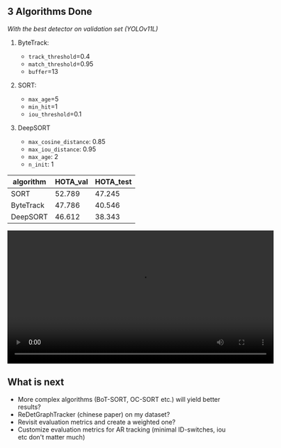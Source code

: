<h2>3 Algorithms Done</h2>

*With the best detector on validation set (YOLOv11L)*

1. ByteTrack:
    - `track_threshold`=0.4
    - `match_threshold`=0.95
    - `buffer`=13

2. SORT:
    - `max_age`=5
    - `min_hit`=1
    - `iou_threshold`=0.1

3. DeepSORT
    - `max_cosine_distance`: 0.85
    - `max_iou_distance`: 0.95
    - `max_age`: 2
    - `n_init`: 1

|algorithm|HOTA_val|HOTA_test|
|---------|--------|---------|
|SORT     |52.789  |47.245   |
|ByteTrack|47.786  |40.546   |
|DeepSORT |46.612  |38.343   |


<video controls width="600">
  <source src="resources/13/test_all.mp4" type="video/mp4">
  Your browser does not support the video tag.
</video>

<h2>What is next</h3>

- More complex algorithms (BoT-SORT, OC-SORT etc.) will yield better results?
- ReDetGraphTracker (chinese paper) on my dataset?
- Revisit evaluation metrics and create a weighted one?
- Customize evaluation metrics for AR tracking (minimal ID-switches, iou etc don't matter much)